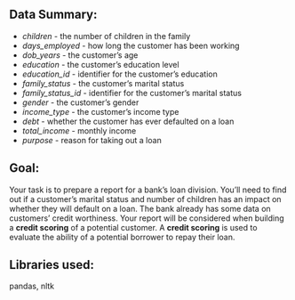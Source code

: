 ## Data Summary:

- *children* - the number of children in the family
- *days_employed* - how long the customer has been working
- *dob_years* - the customer’s age
- *education* - the customer’s education level
- *education_id* - identifier for the customer’s education
- *family_status* - the customer’s marital status
- *family_status_id* - identifier for the customer’s marital status
- *gender* - the customer’s gender
- *income_type* - the customer’s income type
- *debt* - whether the customer has ever defaulted on a loan
- *total_income* - monthly income
- *purpose* - reason for taking out a loan

## Goal:

Your task is to prepare a report for a bank’s loan division. You’ll need to find out if a customer’s marital status and number of children has an impact on whether they will default on a loan. The bank already has some data on customers’ credit worthiness.
Your report will be considered when building a **credit scoring** of a potential customer. A **credit scoring** is used to evaluate the ability of a potential borrower to repay their loan.

## Libraries used:

pandas, nltk